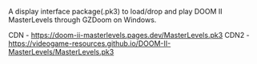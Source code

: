 A display interface package(.pk3) to load/drop and play DOOM II MasterLevels through GZDoom on Windows.

CDN - https://doom-ii-masterlevels.pages.dev/MasterLevels.pk3
CDN2 - https://videogame-resources.github.io/DOOM-II-MasterLevels/MasterLevels.pk3
